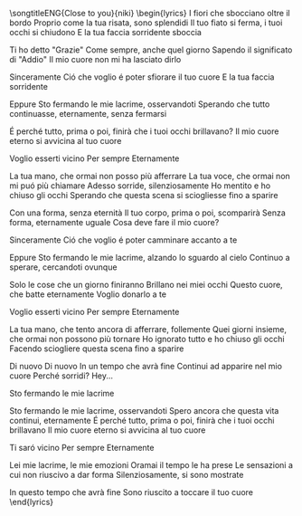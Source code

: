 \songtitleENG{Close to you}{niki}
\begin{lyrics}
I fiori che sbocciano oltre il bordo
Proprio come la tua risata, sono splendidi
Il tuo fiato si ferma, i tuoi occhi si chiudono
E la tua faccia sorridente sboccia

Ti ho detto "Grazie"
Come sempre, anche quel giorno
Sapendo il significato di "Addio"
Il mio cuore non mi ha lasciato dirlo

Sinceramente
Ció che voglio é poter sfiorare il tuo cuore
E la tua faccia sorridente

Eppure
Sto fermando le mie lacrime, osservandoti
Sperando che tutto continuasse, eternamente, senza fermarsi

É perché tutto, prima o poi, finirà che i tuoi occhi brillavano?
Il mio cuore eterno si avvicina al tuo cuore

Voglio esserti vicino
Per sempre
Eternamente

La tua mano, che ormai non posso più afferrare
La tua voce, che ormai non mi puó più chiamare
Adesso sorride, silenziosamente
Ho mentito e ho chiuso gli occhi
Sperando che questa scena si sciogliesse fino a sparire

Con una forma, senza eternità
Il tuo corpo, prima o poi, scomparirà
Senza forma, eternamente uguale
Cosa deve fare il mio cuore?

Sinceramente
Ció che voglio é poter camminare accanto a te

Eppure
Sto fermando le mie lacrime, alzando lo sguardo al cielo
Continuo a sperare, cercandoti ovunque

Solo le cose che un giorno finiranno
Brillano nei miei occhi
Questo cuore, che batte eternamente
Voglio donarlo a te

Voglio esserti vicino
Per sempre
Eternamente

La tua mano, che tento ancora di afferrare, follemente
Quei giorni insieme, che ormai non possono più tornare
Ho ignorato tutto e ho chiuso gli occhi
Facendo sciogliere questa scena fino a sparire

Di nuovo
Di nuovo
In un tempo che avrà fine
Continui ad apparire nel mio cuore
Perché sorridi?
Hey...

Sto fermando le mie lacrime

Sto fermando le mie lacrime, osservandoti
Spero ancora che questa vita continui, eternamente
É perché tutto, prima o poi, finirà che i tuoi occhi brillavano
Il mio cuore eterno si avvicina al tuo cuore

Ti saró vicino
Per sempre
Eternamente

Lei mie lacrime, le mie emozioni
Oramai il tempo le ha prese
Le sensazioni a cui non riuscivo a dar forma
Silenziosamente, si sono mostrate

In questo tempo che avrà fine
Sono riuscito a toccare il tuo cuore
\end{lyrics}
